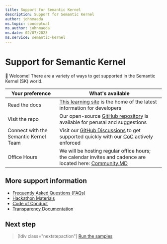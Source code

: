```yaml
---
title: Support for Semantic Kernel
description: Support for Semantic Kernel
author: johnmaeda
ms.topic: conceptual
ms.author: johnmaeda
ms.date: 02/07/2023
ms.service: semantic-kernel 
---
```

# Support for Semantic Kernel


👋 Welcome! There are a variety of ways to get supported in the Semantic Kernel (SK) world. 

| Your preference | What's available |
|---|---|
| Read the docs | [This learning site](/semantic-kernel/overview) is the home of the latest information for developers |
| Visit the repo | Our open-source [GitHub repository](https://github.com/microsoft/semantic-kernel) is available for perusal and suggestions |
| Connect with the Semantic Kernel Team | Visit our [GitHub Discussions](https://github.com/microsoft/semantic-kernel/discussions) to get supported quickly with our [CoC](/semantic-kernel/support/CodeofConduct) actively enforced | 
|  Office Hours | We will be hosting regular office hours; the calendar invites and cadence are located here: [Community.MD](https://github.com/microsoft/semantic-kernel/blob/main/COMMUNITY.md) |


## More support information

* [Frequently Asked Questions (FAQs)](/semantic-kernel/support/glossary)
* [Hackathon Materials](/semantic-kernel/support/hackathon-materials) 
* [Code of Conduct](/semantic-kernel/support/CodeofConduct)
* [Transparency Documentation](https://github.com/microsoft/semantic-kernel/blob/main/TRANSPARENCY_FAQS.md)

## Next step

> [!div class="nextstepaction"]
> [Run the samples](../samples-and-solutions/index.md)
